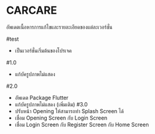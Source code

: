 # CARCARE

อัพเดตเนื้อหารการแก้ไขและรายละเอียดของแต่ละเวอร์ชั่น

#test
- เป็นเวอร์ชั่นเริ่มต้นของโปรเจค

#1.0
- แก้บัครูปภาพไม่แสดง

#2.0
- อัพเดต Package Flutter
- แก้บัครูปภาพไม่แสดง (เพิ่มเติม)
#3.0
- ปรับหน้า Opening ให้สามารถทำ Splash Screen ได้
- เชื่อม Opening Screen กับ Login Screen
- เชื่อม Login Screen กับ Register Screen กับ Home Screen
